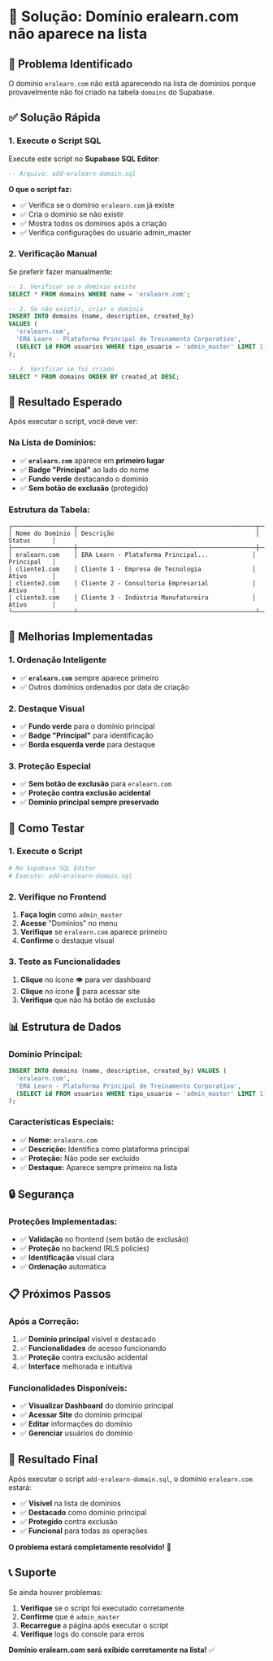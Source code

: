 # 🔧 Solução: Domínio eralearn.com não aparece na lista

## 🚨 Problema Identificado

O domínio `eralearn.com` não está aparecendo na lista de domínios porque provavelmente não foi criado na tabela `domains` do Supabase.

## ✅ Solução Rápida

### **1. Execute o Script SQL**

Execute este script no **Supabase SQL Editor**:

```sql
-- Arquivo: add-eralearn-domain.sql
```

**O que o script faz:**
- ✅ Verifica se o domínio `eralearn.com` já existe
- ✅ Cria o domínio se não existir
- ✅ Mostra todos os domínios após a criação
- ✅ Verifica configurações do usuário admin_master

### **2. Verificação Manual**

Se preferir fazer manualmente:

```sql
-- 1. Verificar se o domínio existe
SELECT * FROM domains WHERE name = 'eralearn.com';

-- 2. Se não existir, criar o domínio
INSERT INTO domains (name, description, created_by) 
VALUES (
  'eralearn.com',
  'ERA Learn - Plataforma Principal de Treinamento Corporativo',
  (SELECT id FROM usuarios WHERE tipo_usuario = 'admin_master' LIMIT 1)
);

-- 3. Verificar se foi criado
SELECT * FROM domains ORDER BY created_at DESC;
```

## 🎯 **Resultado Esperado**

Após executar o script, você deve ver:

### **Na Lista de Domínios:**
- ✅ **`eralearn.com`** aparece em **primeiro lugar**
- ✅ **Badge "Principal"** ao lado do nome
- ✅ **Fundo verde** destacando o domínio
- ✅ **Sem botão de exclusão** (protegido)

### **Estrutura da Tabela:**
```
┌─────────────────┬─────────────────────────────────────────────────┬─────────────┐
│ Nome do Domínio │ Descrição                                       │ Status      │
├─────────────────┼─────────────────────────────────────────────────┼─────────────┤
│ eralearn.com    │ ERA Learn - Plataforma Principal...            │ Principal   │
│ cliente1.com    │ Cliente 1 - Empresa de Tecnologia              │ Ativo       │
│ cliente2.com    │ Cliente 2 - Consultoria Empresarial            │ Ativo       │
│ cliente3.com    │ Cliente 3 - Indústria Manufatureira            │ Ativo       │
└─────────────────┴─────────────────────────────────────────────────┴─────────────┘
```

## 🔧 **Melhorias Implementadas**

### **1. Ordenação Inteligente**
- ✅ **`eralearn.com`** sempre aparece primeiro
- ✅ Outros domínios ordenados por data de criação

### **2. Destaque Visual**
- ✅ **Fundo verde** para o domínio principal
- ✅ **Badge "Principal"** para identificação
- ✅ **Borda esquerda verde** para destaque

### **3. Proteção Especial**
- ✅ **Sem botão de exclusão** para `eralearn.com`
- ✅ **Proteção contra exclusão acidental**
- ✅ **Domínio principal sempre preservado**

## 🚀 **Como Testar**

### **1. Execute o Script**
```bash
# No Supabase SQL Editor
# Execute: add-eralearn-domain.sql
```

### **2. Verifique no Frontend**
1. **Faça login** como `admin_master`
2. **Acesse** "Domínios" no menu
3. **Verifique** se `eralearn.com` aparece primeiro
4. **Confirme** o destaque visual

### **3. Teste as Funcionalidades**
1. **Clique** no ícone 👁️ para ver dashboard
2. **Clique** no ícone 🔗 para acessar site
3. **Verifique** que não há botão de exclusão

## 📊 **Estrutura de Dados**

### **Domínio Principal:**
```sql
INSERT INTO domains (name, description, created_by) VALUES (
  'eralearn.com',
  'ERA Learn - Plataforma Principal de Treinamento Corporativo',
  (SELECT id FROM usuarios WHERE tipo_usuario = 'admin_master' LIMIT 1)
);
```

### **Características Especiais:**
- ✅ **Nome:** `eralearn.com`
- ✅ **Descrição:** Identifica como plataforma principal
- ✅ **Proteção:** Não pode ser excluído
- ✅ **Destaque:** Aparece sempre primeiro na lista

## 🔒 **Segurança**

### **Proteções Implementadas:**
- ✅ **Validação** no frontend (sem botão de exclusão)
- ✅ **Proteção** no backend (RLS policies)
- ✅ **Identificação** visual clara
- ✅ **Ordenação** automática

## 📋 **Próximos Passos**

### **Após a Correção:**
1. ✅ **Domínio principal** visível e destacado
2. ✅ **Funcionalidades** de acesso funcionando
3. ✅ **Proteção** contra exclusão acidental
4. ✅ **Interface** melhorada e intuitiva

### **Funcionalidades Disponíveis:**
- ✅ **Visualizar Dashboard** do domínio principal
- ✅ **Acessar Site** do domínio principal
- ✅ **Editar** informações do domínio
- ✅ **Gerenciar** usuários do domínio

## 🎉 **Resultado Final**

Após executar o script `add-eralearn-domain.sql`, o domínio `eralearn.com` estará:

- ✅ **Visível** na lista de domínios
- ✅ **Destacado** como domínio principal
- ✅ **Protegido** contra exclusão
- ✅ **Funcional** para todas as operações

**O problema estará completamente resolvido!** 🚀

## 📞 **Suporte**

Se ainda houver problemas:
1. **Verifique** se o script foi executado corretamente
2. **Confirme** que é `admin_master`
3. **Recarregue** a página após executar o script
4. **Verifique** logs do console para erros

**Domínio eralearn.com será exibido corretamente na lista!** ✅ 
